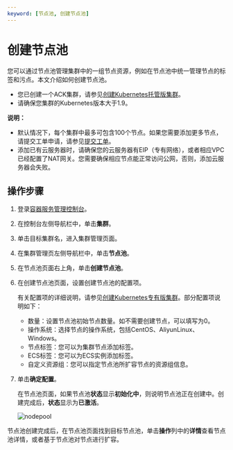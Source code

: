 ```yaml
---
keyword: [节点池, 创建节点池]
---
```


# 创建节点池

您可以通过节点池管理集群中的一组节点资源，例如在节点池中统一管理节点的标签和污点。本文介绍如何创建节点池。

-   您已创建一个ACK集群，请参见[创建Kubernetes托管版集群](/cn.zh-CN/Kubernetes集群用户指南/集群管理/创建集群/创建Kubernetes托管版集群.md)。
-   请确保您集群的Kubernetes版本大于1.9。

**说明：**

-   默认情况下，每个集群中最多可包含100个节点。如果您需要添加更多节点，请提交工单申请，请参见[提交工单](https://selfservice.console.aliyun.com/ticket/createIndex)。
-   添加已有云服务器时，请确保您的云服务器有EIP（专有网络），或者相应VPC已经配置了NAT网关。您需要确保相应节点能正常访问公网，否则，添加云服务器会失败。

## 操作步骤

1.  登录[容器服务管理控制台](https://cs.console.aliyun.com)。

2.  在控制台左侧导航栏中，单击**集群**。

3.  单击目标集群名，进入集群管理页面。

4.  在集群管理页左侧导航栏中，单击**节点池**。

5.  在节点池页面右上角，单击**创建节点池**。

6.  在创建节点池页面，设置创建节点池的配置项。

    有关配置项的详细说明，请参见[创建Kubernetes专有版集群](/cn.zh-CN/Kubernetes集群用户指南/集群管理/创建集群/创建Kubernetes专有版集群.md)。部分配置项说明如下：

    -   数量：设置节点池初始节点数量。如不需要创建节点，可以填写为0。
    -   操作系统：选择节点的操作系统，包括CentOS、AliyunLinux、Windows。
    -   节点标签：您可以为集群节点添加标签。
    -   ECS标签：您可以为ECS实例添加标签。
    -   自定义资源组：您可以指定节点池所扩容节点的资源组信息。
7.  单击**确定配置**。

    在节点池页面，如果节点池**状态**显示**初始化中**，则说明节点池正在创建中。创建完成后，**状态**显示为**已激活**。

    ![nodepool](https://static-aliyun-doc.oss-cn-hangzhou.aliyuncs.com/assets/img/zh-CN/9106659951/p95881.png)


节点池创建完成后，在节点池页面找到目标节点池，单击**操作**列中的**详情**查看节点池详情，或者基于节点池对节点进行扩容。

